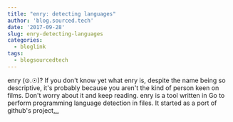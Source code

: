 ```yaml
---
title: "enry: detecting languages"
author: 'blog.sourced.tech'
date: '2017-09-28'
slug: enry-detecting-languages
categories:
  - bloglink
tags:
  - blogsourcedtech
---
```


enry (⊙.☉)? If you don't know yet what enry is, despite the name being so descriptive, it's probably because you aren't the kind of person keen on films. Don't worry about it and keep reading. enry is a tool written in Go to perform programming language detection in files. It started as a port of github's project[... <i class="fas fa-external-link-alt"></i>](https://blog.sourced.tech//blog.sourced.tech/post/enry/)

